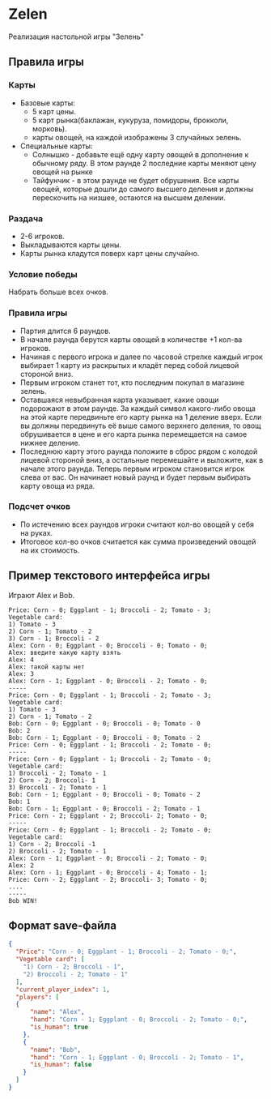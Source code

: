 # Zelen
Реализация настольной игры "Зелень"

## Правила игры

### Карты

* Базовые карты:
  * 5 карт цены.
  * 5 карт рынка(баклажан, кукуруза, помидоры, брокколи, морковь).
  * карты овощей, на каждой изображены 3 случайных зелень.
* Специальные карты: 
  * Солнышко - добавьте ещё одну карту овощей в дополнение к обычному ряду. В этом раунде 2 последние карты меняют цену овощей на рынке
  * Тайфунчик - в этом раунде не будет обрушения. Все карты овощей, которые дошли до самого высшего деления и должны перескочить на низшее, остаются на высшем делении.

### Раздача

* 2-6 игроков.
* Выкладываются карты цены.
* Карты рынка кладутся поверх карт цены случайно.

### Условие победы

Набрать больше всех очков.

### Правила игры

* Партия длится 6 раундов.
* В начале раунда берутся карты овощей в количестве +1 кол-ва игроков.
* Начиная с первого игрока и далее по часовой стрелке каждый игрок выбирает 1 карту из раскрытых и кладёт перед собой лицевой стороной вниз.
* Первым игроком станет тот, кто последним покупал в магазине зелень.
* Оставшаяся невыбранная карта указывает, какие овощи подорожают в этом раунде. За каждый символ какого-либо овоща на этой карте передвиньте его карту рынка на 1 деление вверх. Если вы должны передвинуть её выше самого верхнего деления, то овощ обрушивается в цене и его карта рынка перемещается на самое нижнее деление.
* Последнюю карту этого раунда положите в сброс рядом с колодой лицевой стороной вниз, а остальные перемешайте и выложите, как в начале этого раунда. Теперь первым игроком становится игрок слева от вас. Он начинает новый раунд и будет первым выбирать карту овоща из ряда.

### Подсчет очков

* По истечению всех раундов игроки считают кол-во овощей у себя на руках.
* Итоговое кол-во очков считается как сумма произведений овощей на их стоимость.

## Пример текстового интерфейса игры

Играют Alex и Bob.

```
Price: Corn - 0; Eggplant - 1; Broccoli - 2; Tomato - 3;
Vegetable card:
1) Tomato - 3
2) Corn - 1; Tomato - 2
3) Corn - 1; Broccoli - 2
Alex: Corn - 0; Eggplant - 0; Broccoli - 0; Tomato - 0;
Alex: введите какую карту взять
Alex: 4
Alex: такой карты нет
Alex: 3
Alex: Corn - 1; Eggplant - 0; Broccoli - 2; Tomato - 0;
-----
Price: Corn - 0; Eggplant - 1; Broccoli - 2; Tomato - 3;
Vegetable card:
1) Tomato - 3
2) Corn - 1; Tomato - 2
Bob: Corn - 0; Eggplant - 0; Broccoli - 0; Tomato - 0
Bob: 2
Bob: Corn - 1; Eggplant - 0; Broccoli - 0; Tomato - 2
Price: Corn - 0; Eggplant - 1; Broccoli - 2; Tomato - 0;
-----
Price: Corn - 0; Eggplant - 1; Broccoli - 2; Tomato - 0;
Vegetable card: 
1) Broccoli - 2; Tomato - 1
2) Corn - 2; Broccoli- 1
3) Broccoli - 2; Tomato - 1
Bob: Corn - 1; Eggplant - 0; Broccoli - 0; Tomato - 2
Bob: 1
Bob: Corn - 1; Eggplant - 0; Broccoli - 2; Tomato - 1
Price: Corn - 2; Eggplant - 2; Broccoli- 2; Tomato - 0;
-----
Price: Corn - 0; Eggplant - 1; Broccoli - 2; Tomato - 0;
Vegetable card: 
1) Corn - 2; Broccoli -1
2) Broccoli - 2; Tomato - 1
Alex: Corn - 1; Eggplant - 0; Broccoli - 2; Tomato - 0;
Alex: 2
Alex: Corn - 1; Eggplant - 0; Broccoli - 4; Tomato - 1;
Price: Corn - 2; Eggplant - 2; Broccoli- 3; Tomato - 0;
....
-----
Bob WIN!
```

## Формат save-файла

```json
{
  "Price": "Corn - 0; Eggplant - 1; Broccoli - 2; Tomato - 0;",
  "Vegetable card": [
    "1) Corn - 2; Broccoli - 1",
    "2) Broccoli - 2; Tomato - 1"
  ],
  "current_player_index": 1,
  "players": [
  {
      "name": "Alex",
      "hand": "Corn - 1; Eggplant - 0; Broccoli - 2; Tomato - 0;",
      "is_human": true
    },
    {
      "name": "Bob",
      "hand": "Corn - 1; Eggplant - 0; Broccoli - 2; Tomato - 1",
      "is_human": false
    }
  ]
}
```